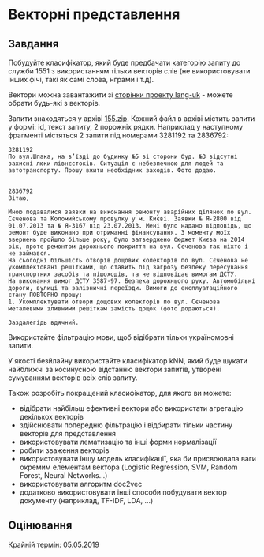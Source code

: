 # Векторні представлення

## Завдання

Побудуйте класифікатор, який буде предбачати категорію запиту до служби 1551 з використанням тільки векторів слів (не використовувати інших фічі, такі як самі слова, нграми і т.д).

Вектори можна завантажити зі [сторінки проекту lang-uk](http://lang.org.ua/en/models/#anchor4) - можете обрати будь-які з векторів.

Запити знаходяться у архіві [155.zip](https://github.com/vseloved/prj-nlp-2019/blob/master/tasks/1551.zip). Кожний файл в архіві містить запити у формі: id, текст запиту, 2 порожніх рядки. Наприклад у наступному фрагменті містяться 2 запити під номерами 3281192 та 2836792:

```
3281192
По вул.Шпака, на в’їзді до будинку №5 зі сторони буд. №3 відсутні захисні люки лівнєстоків. Ситуація є небезпечною для людей та автотранспорту. Прошу вжити необхідних заходів. Фото додаю.


2836792
Вітаю,

Мною подавалися заявки на виконання ремонту аварійних ділянок по вул. Сєченова та Коломийському провулку у м. Києві. Заявки № Я-2800 від 01.07.2013 та № Я-3167 від 23.07.2013. Мені було надано відповідь, що ремонт буде виконано при отриманні фінансування. З моменту моїх звернень пройшло більше року, було затверджено бюджет Києва на 2014 рік, проте ремонтом дорожнього покриття на вул. Сєченова так ніхто і не займався. 
На сьогодні більшість отворів дощових колекторів по вул. Сєченова не укомплектовані решітками, що ставить під загрозу безпеку пересування транспортних засобів та пішоходів, та не відповідає вимогам ДСТУ.
На виконання вимог ДСТУ 3587-97. Безпека дорожнього руху. Автомобільні дороги, вулиці та залізничні переїзди. Вимоги до експлуатаційного стану ПОВТОРНО прошу:
1. Укомплектувати отвори дощових колекторів по вул. Сєченова металевими зливними решіткам замість дощок (фото додаються).

Заздалегідь вдячний.
```

Використайте фільтрацію мови, щоб відібрати тільки україномовні запити.

У якості безйлайну використайте класифікатор kNN, який буде шукати найближчі за косинусною відстанню вектори запитів, утворені сумуванням векторів всіх слів запиту.

Також розробіть покращений класифікатор, для якого ви можете:
- відібрати найбільш ефективні вектори або використати агрегацію декількох векторів
- здійснювати попередню фільтрацію і відбирати тільки частину векторів для представлення
- використовувати лематизацію та інші форми нормалізації
- робити зваження векторів
- використовувати іншу модель класифікації, яка би присвоювала ваги окремим елементам вектора (Logistic Regression, SVM, Random Forest, Neural Networks...)
- використовувати алгоритм doc2vec
- додатково використовувати інші способи побудувати вектор документу (наприклад, TF-IDF, LDA, ...)


## Оцінювання

Крайній термін: 05.05.2019
